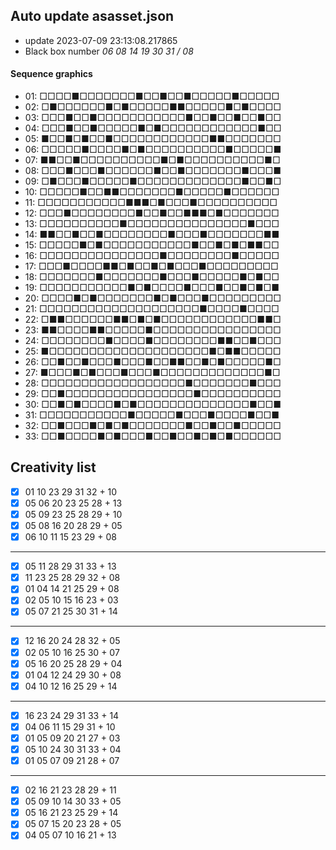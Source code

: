 ## Auto update asasset.json

* update 2023-07-09 23:13:08.217865
* Black box number _06 08 14 19 30 31 / 08_
#### Sequence graphics

* 01: □□□□■□□□□□□□■□□■□□■□□□□□■□□□□□
* 02: □■□□□□□□■□■□□□□□■■□□□□□■□■□□□□
* 03: □□□■□□■□□□□□□□□□□□■□□■□□■□□■□□
* 04: □□□■□□■□□□□□■□■□□□□□□□□□□□□■□□
* 05: ■□□■□■□□■□□□□□□□□□□□□■■□□□□□□□
* 06: □□□□□■□□□□■□■□□□□□□□□□□■□□□□□■
* 07: ■■□□■□□□□□□□□□□■□■□□□□□□□□□□■□
* 08: □□□■□□□■□□□□□□■□□■□□□□□□□■□□□■
* 09: □■□□□■□□□□□■□□□□□□□□□□□□□■□□■□
* 10: □□□□□■□□■■□□□□□□□■□□□□□■□□□□□□
* 11: □□□□□□□□□□□■■■□■□□□■□□□□□□□□□□
* 12: □□□■□□□□□□□□■□□■□□■■■□■□□□□□□□
* 13: □□□□□□□□□□■□□□□□□□□□□□□□□□■□□□
* 14: ■■□□■□□■□□□□□□□□■□□□■□□□□□□□■■
* 15: □□□□□■□■□□□□□□□□□□□■□□■□■□■■□□
* 16: □□□□□□□□□□□□□□□■□□□□□□□□■□□□□□
* 17: □□□■□□□□■■□■□□■□■□□□■□□□□□□□□□
* 18: □□□□□□□■□□□□□□□■□□□■□□□□□■□■□□
* 19: □□□□□□□□□□□■□■□□□□■□□□■□□■□■□■
* 20: □□□□■□■□□□□□□□■□■□□□■□□□□□□□□□
* 21: □□□□□□□□□□□□□□□□□□□□■□□□□■□□□□
* 22: □■■□□□□□□■■□■□■□□□□□□□□□□□□■■□
* 23: ■■□□□□■■□□□□□■□□□□□□□□□□□□□□□□
* 24: □□□□□□□□■□□□□■□□□□□□□□■■□□■□□□
* 25: ■□□□□□□□□□□□□□□□□□□□□■□■■□□□□□
* 26: □□■□□■□□□■□□□■□□■■□□■□■□□□□□■□
* 27: ■□□□■□■□□□■□□□■□□□□□□□□□□□□□■□
* 28: □□□□□□□□□□□□□□□□□□■□□□□□□□■□□□
* 29: □□■□□□□□□□□□□□□□□□□■□□□□□□□□□□
* 30: □□■□■□□□□■□■□□□□□□□□□□□□□□■□□■
* 31: □□□□□□□□□□□■□□□□□■□□□■□□□□■□□■
* 32: □□■□□□■□■□■□□□□□□□■□□■□□■□□□□□
* 33: □□■□□□□■□■□□□■□□■□□■□■□■□□□□□□
## Creativity list

- [x] 01 10 23 29 31 32 + 10
- [x] 05 06 20 23 25 28 + 13
- [x] 05 09 23 25 28 29 + 10
- [x] 05 08 16 20 28 29 + 05
- [x] 06 10 11 15 23 29 + 08
***
- [x] 05 11 28 29 31 33 + 13
- [x] 11 23 25 28 29 32 + 08
- [x] 01 04 14 21 25 29 + 08
- [x] 02 05 10 15 16 23 + 03
- [x] 05 07 21 25 30 31 + 14
***
- [x] 12 16 20 24 28 32 + 05
- [x] 02 05 10 16 25 30 + 07
- [x] 05 16 20 25 28 29 + 04
- [x] 01 04 12 24 29 30 + 08
- [x] 04 10 12 16 25 29 + 14
***
- [x] 16 23 24 29 31 33 + 14
- [x] 04 06 11 15 29 31 + 10
- [x] 01 05 09 20 21 27 + 03
- [x] 05 10 24 30 31 33 + 04
- [x] 01 05 07 09 21 28 + 07
***
- [x] 02 16 21 23 28 29 + 11
- [x] 05 09 10 14 30 33 + 05
- [x] 05 16 21 23 25 29 + 14
- [x] 05 07 15 20 23 28 + 05
- [x] 04 05 07 10 16 21 + 13
